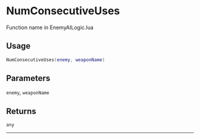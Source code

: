 # NumConsecutiveUses
Function name in EnemyAILogic.lua
## Usage
```lua
NumConsecutiveUses(enemy, weaponName)
```
## Parameters
`enemy`, `weaponName`
## Returns
`any`

---